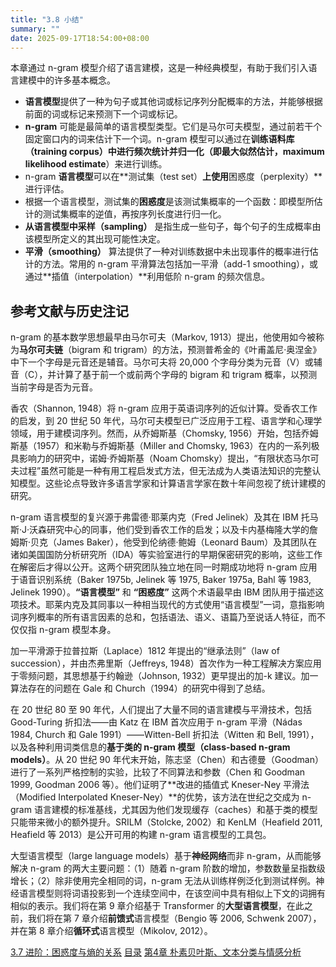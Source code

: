 ```yaml
---
title: "3.8 小结"
summary: ""
date: 2025-09-17T18:54:00+08:00
---
```


本章通过 n-gram 模型介绍了语言建模，这是一种经典模型，有助于我们引入语言建模中的许多基本概念。

* **语言模型**提供了一种为句子或其他词或标记序列分配概率的方法，并能够根据前面的词或标记来预测下一个词或标记。
* **n-gram** 可能是最简单的语言模型类型。它们是马尔可夫模型，通过前若干个固定窗口内的词来估计下一个词。n-gram 模型可以通过在**训练语料库（training corpus）**中进行频次统计并归一化（即**最大似然估计，maximum likelihood estimate**）来进行训练。
* n-gram **语言模型**可以在**测试集（test set）**上使用**困惑度（perplexity）**进行评估。
* 根据一个语言模型，测试集的**困惑度**是该测试集概率的一个函数：即模型所估计的测试集概率的逆值，再按序列长度进行归一化。
* **从语言模型中采样（sampling）** 是指生成一些句子，每个句子的生成概率由该模型所定义的其出现可能性决定。
* **平滑（smoothing）** 算法提供了一种对训练数据中未出现事件的概率进行估计的方法。常用的 n-gram 平滑算法包括加一平滑（add-1 smoothing），或通过**插值（interpolation）**利用低阶 n-gram 的频次信息。

## 参考文献与历史注记

n-gram 的基本数学思想最早由马尔可夫（Markov, 1913）提出，他使用如今被称为**马尔可夫链**（bigram 和 trigram）的方法，预测普希金的《叶甫盖尼·奥涅金》中下一个字母是元音还是辅音。马尔可夫将 20,000 个字母分类为元音（V）或辅音（C），并计算了基于前一个或前两个字母的 bigram 和 trigram 概率，以预测当前字母是否为元音。

香农（Shannon, 1948）将 n-gram 应用于英语词序列的近似计算。受香农工作的启发，到 20 世纪 50 年代，马尔可夫模型已广泛应用于工程、语言学和心理学领域，用于建模词序列。然而，从乔姆斯基（Chomsky, 1956）开始，包括乔姆斯基（1957）和米勒与乔姆斯基（Miller and Chomsky, 1963）在内的一系列极具影响力的研究中，诺姆·乔姆斯基（Noam Chomsky）提出，“有限状态马尔可夫过程”虽然可能是一种有用工程启发式方法，但无法成为人类语法知识的完整认知模型。这些论点导致许多语言学家和计算语言学家在数十年间忽视了统计建模的研究。

n-gram 语言模型的复兴源于弗雷德·耶莱内克（Fred Jelinek）及其在 IBM 托马斯·J·沃森研究中心的同事，他们受到香农工作的启发；以及卡内基梅隆大学的詹姆斯·贝克（James Baker），他受到伦纳德·鲍姆（Leonard Baum）及其团队在诸如美国国防分析研究所（IDA）等实验室进行的早期保密研究的影响，这些工作在解密后才得以公开。这两个研究团队独立地在同一时期成功地将 n-gram 应用于语音识别系统（Baker 1975b, Jelinek 等 1975, Baker 1975a, Bahl 等 1983, Jelinek 1990）。**“语言模型”** 和 **“困惑度”** 这两个术语最早由 IBM 团队用于描述这项技术。耶莱内克及其同事以一种相当现代的方式使用“语言模型”一词，意指影响词序列概率的所有语言因素的总和，包括语法、语义、语篇乃至说话人特征，而不仅仅指 n-gram 模型本身。

加一平滑源于拉普拉斯（Laplace）1812 年提出的“继承法则”（law of succession），并由杰弗里斯（Jeffreys, 1948）首次作为一种工程解决方案应用于零频问题，其思想基于约翰逊（Johnson, 1932）更早提出的加-k 建议。加一算法存在的问题在 Gale 和 Church（1994）的研究中得到了总结。

在 20 世纪 80 至 90 年代，人们提出了大量不同的语言建模与平滑技术，包括 Good-Turing 折扣法——由 Katz 在 IBM 首次应用于 n-gram 平滑（Nádas 1984, Church 和 Gale 1991）——Witten-Bell 折扣法（Witten 和 Bell, 1991），以及各种利用词类信息的**基于类的 n-gram 模型（class-based n-gram models）**。从 20 世纪 90 年代末开始，陈志坚（Chen）和古德曼（Goodman）进行了一系列严格控制的实验，比较了不同算法和参数（Chen 和 Goodman 1999, Goodman 2006 等）。他们证明了**改进的插值式 Kneser-Ney 平滑法（Modified Interpolated Kneser-Ney）**的优势，该方法在世纪之交成为 n-gram 语言建模的标准基线，尤其因为他们发现缓存（caches）和基于类的模型只能带来微小的额外提升。SRILM（Stolcke, 2002）和 KenLM（Heafield 2011, Heafield 等 2013）是公开可用的构建 n-gram 语言模型的工具包。

大型语言模型（large language models）基于**神经网络**而非 n-gram，从而能够解决 n-gram 的两大主要问题：（1）随着 n-gram 阶数的增加，参数数量呈指数级增长；（2）除非使用完全相同的词，n-gram 无法从训练样例泛化到测试样例。神经语言模型则将词语投影到一个连续空间中，在该空间中具有相似上下文的词拥有相似的表示。我们将在第 9 章介绍基于 Transformer 的**大型语言模型**，在此之前，我们将在第 7 章介绍**前馈式**语言模型（Bengio 等 2006, Schwenk 2007），并在第 8 章介绍**循环式**语言模型（Mikolov, 2012）。


<nav class="pagination justify-content-between">
<a href="../ch3-07">3.7 进阶：困惑度与熵的关系</a>
<a href="../">目录</a>
<a href="../ch4">第4章 朴素贝叶斯、文本分类与情感分析</a>
</nav>

